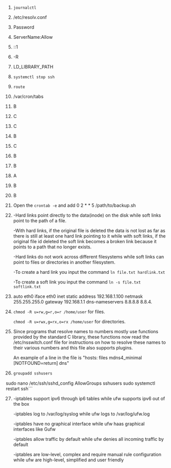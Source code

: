 1. ```journalctl```

2. /etc/resolv.conf

3. Password

4. ServerName:Allow

5. ::1

6. -R

7. LD_LIBRARY_PATH

8. ```systemctl stop ssh```

9. ```route```

10. /var/cron/tabs

11. B

12. C

13. C

14. B

15. C

16. B

17. B

18. A

19. B

20. B

21. Open the ```crontab -e``` and add 0 2 * * 5 /path/to/backup.sh

22. -Hard links point directly to the data(inode) on the disk while soft links point to the path of a file.
    
    -With hard links, if the original file is deleted the data is not lost as far as there is still at least one hard link pointing to it while with soft links, if the original file id deleted the soft link becomes a broken link because it points to a path that no longer exists.
    
    -Hard links do not work across different filesystems while soft links can point to files or directories in another filesystem.
    
    -To create a hard link you input the command ```ln file.txt hardlink.txt```
    
    -To create a soft link you input the command ```ln -s file.txt softlink.txt```

23. auto eth0
    iface eth0 inet static
    address 192.168.1.100
    netmask 255.255.255.0
    gateway 192.168.1.1
    dns-nameservers 8.8.8.8 8.8.4.

24. ```chmod -R u=rw,g=r,o=r /home/user``` for files.

    ```chmod -R u=rwx,g=rx,o=rx /home/user``` for directories.

25. Since programs that resolve names to numbers mostly use functions provided by the standard C library, these functions now read the /etc/nsswitch.conf file for instructions on how to resolve these names to their various numbers and this file also supports plugins.

    An example of a line in the file is "hosts:          files mdns4_minimal [NOTFOUND=return] dns"

26. ```sh
    groupadd sshusers
sudo nano /etc/ssh/sshd_config
AllowGroups sshusers
sudo systemctl restart ssh```
    
27. -iptables support ipv6 through ip6 tables while ufw supports ipv6 out of the box

    -iptables log to /var/log/syslog while ufw logs to /var/log/ufw.log

    -iptables have no graphical interface while ufw haas graphical interfaces like Gufw

    -iptables allow traffic by default while ufw denies all incoming traffic by default

    -iptables are low-level, complex and require manual rule configuration while ufw are high-level, simplified and user friendly  
